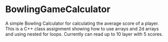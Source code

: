 # BowlingGameCalculator
A simple Bowling Calculator for calculating the average score of a player.
This is a C++ class assignment showing how to use arrays and 2d arrays and using nested for loops.
Currently can read up to 10 layer with 5 scores.
